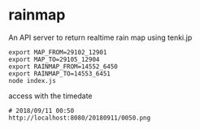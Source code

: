 rainmap
==============

An API server to return realtime rain map using tenki.jp 

````
export MAP_FROM=29102_12901
export MAP_TO=29105_12904
export RAINMAP_FROM=14552_6450
export RAINMAP_TO=14553_6451
node index.js
````

access with the timedate

````
# 2018/09/11 00:50
http://localhost:8080/20180911/0050.png
````